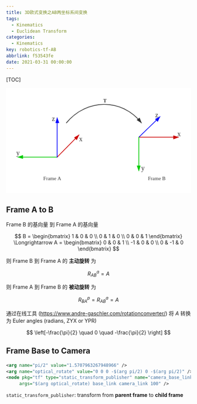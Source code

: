 ```yaml
---
title: 3D欧式变换之AB两坐标系间变换
tags:
  - Kinematics
  - Euclidean Transform
categories:
  - Kinematics
key: robotics-tf-AB
abbrlink: f53543fe
date: 2021-03-31 00:00:00
---
```


[TOC]

<p align="center">
  <img src="/img/post/3d_transform/tf_AB.png">
</p>

## Frame A to B

Frame B 的基向量 到 Frame A 的基向量

$$
B =
\begin{bmatrix}
  1 & 0 & 0 \\
  0 & 1 & 0 \\
  0 & 0 & 1
\end{bmatrix}
\Longrightarrow
A =
\begin{bmatrix}
  0  &  0 & 1 \\
  -1 &  0 & 0 \\
  0  & -1 & 0
\end{bmatrix}
$$

则 Frame B 到 Frame A 的 **主动旋转** 为

$$
R_{AB}^a = A
$$

则 Frame A 到 Frame B 的 **被动旋转** 为

$$
R_{BA}^p = R_{AB}^a = A
$$

通过在线工具 (https://www.andre-gaschler.com/rotationconverter/) 将 $A$ 转换为 Euler angles (radians, ZYX or YPR)

$$
\left[-\frac{\pi}{2} \quad 0 \quad -\frac{\pi}{2} \right]
$$

## Frame Base to Camera

```xml
<arg name="pi/2" value="1.5707963267948966" />
<arg name="optical_rotate" value="0 0 0 -$(arg pi/2) 0 -$(arg pi/2)" />
<node pkg="tf" type="static_transform_publisher" name="camera_base_link"
     args="$(arg optical_rotate) base_link camera_link 100" />
```

`static_transform_publisher`: transform from **parent frame** to **child frame**
